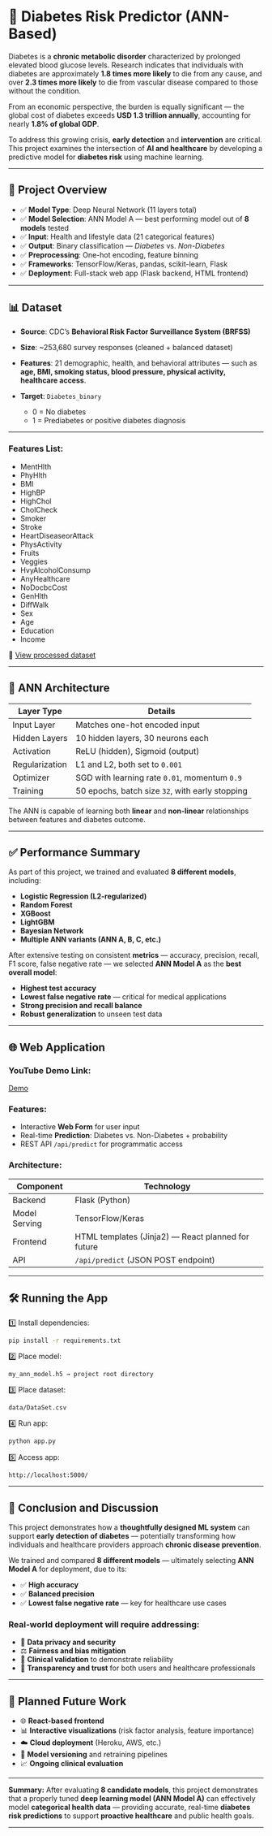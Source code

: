 # 🧠 Diabetes Risk Predictor (ANN-Based)

Diabetes is a **chronic metabolic disorder** characterized by prolonged elevated blood glucose levels.
Research indicates that individuals with diabetes are approximately **1.8 times more likely** to die from any cause, and over **2.3 times more likely** to die from vascular disease compared to those without the condition.

From an economic perspective, the burden is equally significant — the global cost of diabetes exceeds **USD 1.3 trillion annually**, accounting for nearly **1.8% of global GDP**.

To address this growing crisis, **early detection** and **intervention** are critical.
This project examines the intersection of **AI and healthcare** by developing a predictive model for **diabetes risk** using machine learning.

---

## 🚀 Project Overview

* ✅ **Model Type**: Deep Neural Network (11 layers total)
* ✅ **Model Selection**: ANN Model A — best performing model out of **8 models** tested
* ✅ **Input**: Health and lifestyle data (21 categorical features)
* ✅ **Output**: Binary classification — *Diabetes* vs. *Non-Diabetes*
* ✅ **Preprocessing**: One-hot encoding, feature binning
* ✅ **Frameworks**: TensorFlow/Keras, pandas, scikit-learn, Flask
* ✅ **Deployment**: Full-stack web app (Flask backend, HTML frontend)

---

## 📊 Dataset

* **Source**: CDC’s **Behavioral Risk Factor Surveillance System (BRFSS)**
* **Size**: \~253,680 survey responses (cleaned + balanced dataset)
* **Features**: 21 demographic, health, and behavioral attributes — such as **age, BMI, smoking status, blood pressure, physical activity, healthcare access**.
* **Target**: `Diabetes_binary`

  * 0 = No diabetes
  * 1 = Prediabetes or positive diabetes diagnosis

---

### Features List:

* MentHlth
* PhyHlth
* BMI
* HighBP
* HighChol
* CholCheck
* Smoker
* Stroke
* HeartDiseaseorAttack
* PhysActivity
* Fruits
* Veggies
* HvyAlcoholConsump
* AnyHealthcare
* NoDocbcCost
* GenHlth
* DiffWalk
* Sex
* Age
* Education
* Income

📎 [View processed dataset](https://drive.google.com/file/d/1oAdz8yzwIxZaj8vnneNy6L6QCKL9gQ3_/view?usp=sharing)

---

## 🧠 ANN Architecture

| Layer Type     | Details                                         |
| -------------- | ----------------------------------------------- |
| Input Layer    | Matches one-hot encoded input                   |
| Hidden Layers  | 10 hidden layers, 30 neurons each               |
| Activation     | ReLU (hidden), Sigmoid (output)                 |
| Regularization | L1 and L2, both set to `0.001`                  |
| Optimizer      | SGD with learning rate `0.01`, momentum `0.9`   |
| Training       | 50 epochs, batch size `32`, with early stopping |

The ANN is capable of learning both **linear** and **non-linear** relationships between features and diabetes outcome.

---

## ✅ Performance Summary

As part of this project, we trained and evaluated **8 different models**, including:

* **Logistic Regression (L2-regularized)**
* **Random Forest**
* **XGBoost**
* **LightGBM**
* **Bayesian Network**
* **Multiple ANN variants (ANN A, B, C, etc.)**

After extensive testing on consistent **metrics** — accuracy, precision, recall, F1 score, false negative rate — we selected **ANN Model A** as the **best overall model**:

* **Highest test accuracy**
* **Lowest false negative rate** — critical for medical applications
* **Strong precision and recall balance**
* **Robust generalization** to unseen test data

---

## 🌐 Web Application

### YouTube Demo Link:
[Demo](https://youtu.be/A3SVoX7vvxk?feature=shared)

### Features:

* Interactive **Web Form** for user input
* Real-time **Prediction**: Diabetes vs. Non-Diabetes + probability
* REST API `/api/predict` for programmatic access

### Architecture:

| Component     | Technology                                         |
| ------------- | -------------------------------------------------- |
| Backend       | Flask (Python)                                     |
| Model Serving | TensorFlow/Keras                                   |
| Frontend      | HTML templates (Jinja2) — React planned for future |
| API           | `/api/predict` (JSON POST endpoint)                |

---

## 🛠️ Running the App

1️⃣ Install dependencies:

```bash
pip install -r requirements.txt
```

2️⃣ Place model:

```
my_ann_model.h5 → project root directory
```

3️⃣ Place dataset:

```
data/DataSet.csv
```

4️⃣ Run app:

```bash
python app.py
```

5️⃣ Access app:

```
http://localhost:5000/
```

---

## 🎯 Conclusion and Discussion

This project demonstrates how a **thoughtfully designed ML system** can support **early detection of diabetes** — potentially transforming how individuals and healthcare providers approach **chronic disease prevention**.

We trained and compared **8 different models** — ultimately selecting **ANN Model A** for deployment, due to its:

* ✅ **High accuracy**
* ✅ **Balanced precision**
* ✅ **Lowest false negative rate** — key for healthcare use cases

### Real-world deployment will require addressing:

* 🔐 **Data privacy and security**
* ⚖️ **Fairness and bias mitigation**
* 🏥 **Clinical validation** to demonstrate reliability
* 🤝 **Transparency and trust** for both users and healthcare professionals

---

## 🚀 Planned Future Work

* 🌐 **React-based frontend**
* 📊 **Interactive visualizations** (risk factor analysis, feature importance)
* ☁️ **Cloud deployment** (Heroku, AWS, etc.)
* 🔄 **Model versioning** and retraining pipelines
* 📈 **Ongoing clinical evaluation**

---

**Summary:**
After evaluating **8 candidate models**, this project demonstrates that a properly tuned **deep learning model (ANN Model A)** can effectively model **categorical health data** — providing accurate, real-time **diabetes risk predictions** to support **proactive healthcare** and public health goals.

---

